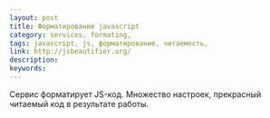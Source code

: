 ```yaml
---
layout: post
title: Форматирование javascript
category: services, formating, 
tags: javascript, js, форматирование, читаемость, 
link: http://jsbeautifier.org/
description: 
keywords: 
---
```


<p>Сервис форматирует JS-код. Множество настроек, прекрасный читаемый код в результате работы.</p>

